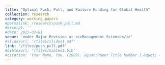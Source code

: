 ```yaml
---
title: "Optimal Push, Pull, and Failure Funding for Global Health"
collection: research
category: working_papers
#permalink: /research/push_pull.md
#excerpt: ''
#date: 2025-09-01
venue: 'under Major Revision at <i>Management Science</i>'
#slidesurl: '/files/slides1.pdf'
link: '/files/push_pull.pdf'
#bibtexurl: '/files/bibtex1.bib'
#citation: 'Your Name, You. (2009). &quot;Paper Title Number 1.&quot; <i>Journal 1</i>. 1(1).'
---
```







